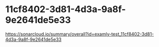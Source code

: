 # 11cf8402-3d81-4d3a-9a8f-9e2641de5e33
https://sonarcloud.io/summary/overall?id=examly-test_11cf8402-3d81-4d3a-9a8f-9e2641de5e33

